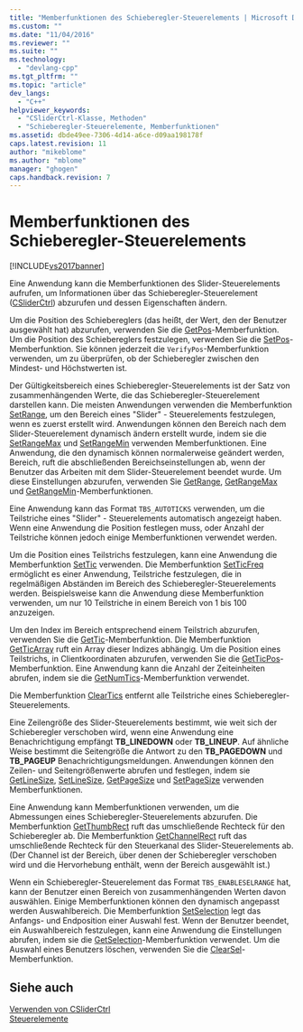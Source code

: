 ```yaml
---
title: "Memberfunktionen des Schieberegler-Steuerelements | Microsoft Docs"
ms.custom: ""
ms.date: "11/04/2016"
ms.reviewer: ""
ms.suite: ""
ms.technology: 
  - "devlang-cpp"
ms.tgt_pltfrm: ""
ms.topic: "article"
dev_langs: 
  - "C++"
helpviewer_keywords: 
  - "CSliderCtrl-Klasse, Methoden"
  - "Schieberegler-Steuerelemente, Memberfunktionen"
ms.assetid: dbde49ee-7306-4d14-a6ce-d09aa198178f
caps.latest.revision: 11
author: "mikeblome"
ms.author: "mblome"
manager: "ghogen"
caps.handback.revision: 7
---
```

# Memberfunktionen des Schieberegler-Steuerelements
[!INCLUDE[vs2017banner](../assembler/inline/includes/vs2017banner.md)]

Eine Anwendung kann die Memberfunktionen des Slider\-Steuerelements aufrufen, um Informationen über das Schieberegler\-Steuerelement \([CSliderCtrl](../mfc/reference/csliderctrl-class.md)\) abzurufen und dessen Eigenschaften ändern.  
  
 Um die Position des Schiebereglers \(das heißt, der Wert, den der Benutzer ausgewählt hat\) abzurufen, verwenden Sie die [GetPos](../Topic/CSliderCtrl::GetPos.md)\-Memberfunktion.  Um die Position des Schiebereglers festzulegen, verwenden Sie die [SetPos](../Topic/CSliderCtrl::SetPos.md)\-Memberfunktion.  Sie können jederzeit die `VerifyPos`\-Memberfunktion verwenden, um zu überprüfen, ob der Schieberegler zwischen den Mindest\- und Höchstwerten ist.  
  
 Der Gültigkeitsbereich eines Schieberegler\-Steuerelements ist der Satz von zusammenhängenden Werte, die das Schieberegler\-Steuerelement darstellen kann.  Die meisten Anwendungen verwenden die Memberfunktion [SetRange](../Topic/CSliderCtrl::SetRange.md), um den Bereich eines "Slider" \- Steuerelements festzulegen, wenn es zuerst erstellt wird.  Anwendungen können den Bereich nach dem Slider\-Steuerelement dynamisch ändern erstellt wurde, indem sie die [SetRangeMax](../Topic/CSliderCtrl::SetRangeMax.md) und [SetRangeMin](../Topic/CSliderCtrl::SetRangeMin.md) verwenden Memberfunktionen.  Eine Anwendung, die den dynamisch können normalerweise geändert werden, Bereich, ruft die abschließenden Bereichseinstellungen ab, wenn der Benutzer das Arbeiten mit dem Slider\-Steuerelement beendet wurde.  Um diese Einstellungen abzurufen, verwenden Sie [GetRange](../Topic/CSliderCtrl::GetRange.md), [GetRangeMax](../Topic/CSliderCtrl::GetRangeMax.md) und [GetRangeMin](../Topic/CSliderCtrl::GetRangeMin.md)\-Memberfunktionen.  
  
 Eine Anwendung kann das Format `TBS_AUTOTICKS` verwenden, um die Teilstriche eines "Slider" \- Steuerelements automatisch angezeigt haben.  Wenn eine Anwendung die Position festlegen muss, oder Anzahl der Teilstriche können jedoch einige Memberfunktionen verwendet werden.  
  
 Um die Position eines Teilstrichs festzulegen, kann eine Anwendung die Memberfunktion [SetTic](../Topic/CSliderCtrl::SetTic.md) verwenden.  Die Memberfunktion [SetTicFreq](../Topic/CSliderCtrl::SetTicFreq.md) ermöglicht es einer Anwendung, Teilstriche festzulegen, die in regelmäßigen Abständen im Bereich des Schieberegler\-Steuerelements werden.  Beispielsweise kann die Anwendung diese Memberfunktion verwenden, um nur 10 Teilstriche in einem Bereich von 1 bis 100 anzuzeigen.  
  
 Um den Index im Bereich entsprechend einem Teilstrich abzurufen, verwenden Sie die [GetTic](../Topic/CSliderCtrl::GetTic.md)\-Memberfunktion.  Die Memberfunktion [GetTicArray](../Topic/CSliderCtrl::GetTicArray.md) ruft ein Array dieser Indizes abhängig.  Um die Position eines Teilstrichs, in Clientkoordinaten abzurufen, verwenden Sie die [GetTicPos](../Topic/CSliderCtrl::GetTicPos.md)\-Memberfunktion.  Eine Anwendung kann die Anzahl der Zeiteinheiten abrufen, indem sie die [GetNumTics](../Topic/CSliderCtrl::GetNumTics.md)\-Memberfunktion verwendet.  
  
 Die Memberfunktion [ClearTics](../Topic/CSliderCtrl::ClearTics.md) entfernt alle Teilstriche eines Schieberegler\-Steuerelements.  
  
 Eine Zeilengröße des Slider\-Steuerelements bestimmt, wie weit sich der Schieberegler verschoben wird, wenn eine Anwendung eine Benachrichtigung empfängt **TB\_LINEDOWN** oder **TB\_LINEUP**.  Auf ähnliche Weise bestimmt die Seitengröße die Antwort zu den **TB\_PAGEDOWN** und **TB\_PAGEUP** Benachrichtigungsmeldungen.  Anwendungen können den Zeilen\- und Seitengrößenwerte abrufen und festlegen, indem sie [GetLineSize](../Topic/CSliderCtrl::GetLineSize.md), [SetLineSize](../Topic/CSliderCtrl::SetLineSize.md), [GetPageSize](../Topic/CSliderCtrl::GetPageSize.md) und [SetPageSize](../Topic/CSliderCtrl::SetPageSize.md) verwenden Memberfunktionen.  
  
 Eine Anwendung kann Memberfunktionen verwenden, um die Abmessungen eines Schieberegler\-Steuerelements abzurufen.  Die Memberfunktion [GetThumbRect](../Topic/CSliderCtrl::GetThumbRect.md) ruft das umschließende Rechteck für den Schieberegler ab.  Die Memberfunktion [GetChannelRect](../Topic/CSliderCtrl::GetChannelRect.md) ruft das umschließende Rechteck für den Steuerkanal des Slider\-Steuerelements ab. \(Der Channel ist der Bereich, über denen der Schieberegler verschoben wird und die Hervorhebung enthält, wenn der Bereich ausgewählt ist.\)  
  
 Wenn ein Schieberegler\-Steuerelement das Format `TBS_ENABLESELRANGE` hat, kann der Benutzer einen Bereich von zusammenhängenden Werten davon auswählen.  Einige Memberfunktionen können den dynamisch angepasst werden Auswahlbereich.  Die Memberfunktion [SetSelection](../Topic/CSliderCtrl::SetSelection.md) legt das Anfangs\- und Endposition einer Auswahl fest.  Wenn der Benutzer beendet, ein Auswahlbereich festzulegen, kann eine Anwendung die Einstellungen abrufen, indem sie die [GetSelection](../Topic/CSliderCtrl::GetSelection.md)\-Memberfunktion verwendet.  Um die Auswahl eines Benutzers löschen, verwenden Sie die [ClearSel](../Topic/CSliderCtrl::ClearSel.md)\-Memberfunktion.  
  
## Siehe auch  
 [Verwenden von CSliderCtrl](../mfc/using-csliderctrl.md)   
 [Steuerelemente](../mfc/controls-mfc.md)